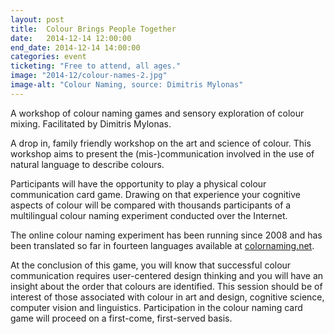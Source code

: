 ```yaml
---
layout: post
title:  Colour Brings People Together
date:   2014-12-14 12:00:00
end_date: 2014-12-14 14:00:00
categories: event
ticketing: "Free to attend, all ages."
image: "2014-12/colour-names-2.jpg"
image-alt: "Colour Naming, source: Dimitris Mylonas"
---
```

A workshop of colour naming games and sensory exploration of colour mixing. Facilitated by Dimitris Mylonas.

A drop in, family friendly workshop on the art and science of colour. This workshop aims to present the (mis-)communication involved in the use of natural language to describe colours.

Participants will have the opportunity to play a physical colour communication card game. Drawing on that experience your cognitive aspects of colour will be compared with thousands participants of a multilingual colour naming experiment conducted over the Internet.

The online colour naming experiment has been running since 2008 and has been translated so far in fourteen languages available at [colornaming.net](http://colornaming.net).

At the conclusion of this game, you will know that successful colour communication requires user-centered design thinking and you will have an insight about the order that colours are identified. This session should be of interest of those associated with colour in art and design, cognitive science, computer vision and linguistics. Participation in the colour naming card game will proceed on a first-come, first-served basis.
